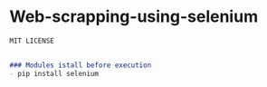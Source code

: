# Web-scrapping-using-selenium
```markdown
MIT LICENSE


### Modules istall before execution
- pip install selenium

